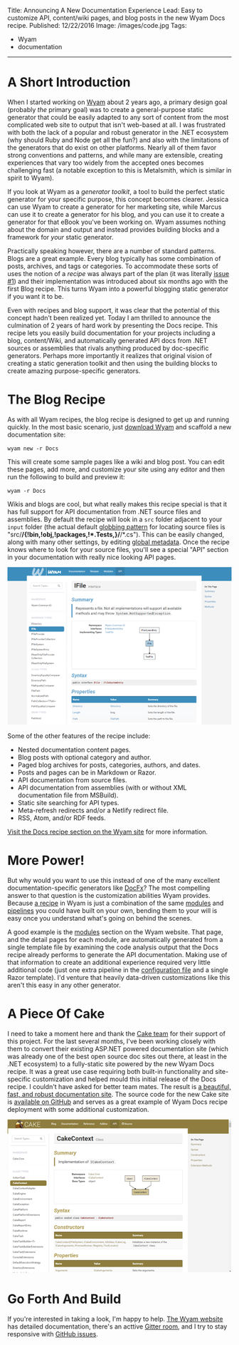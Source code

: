 Title: Announcing A New Documentation Experience
Lead: Easy to customize API, content/wiki pages, and blog posts in the new Wyam Docs recipe.
Published: 12/22/2016
Image: /images/code.jpg
Tags:
  - Wyam
  - documentation
---
# A Short Introduction

When I started working on [Wyam](http://wyam.io) about 2 years ago, a primary design goal (probably *the* primary goal) was to create a general-purpose static generator that could be easily adapted to any sort of content from the most complicated web site to output that isn't web-based at all. I was frustrated with both the lack of a popular and robust generator in the .NET ecosystem (why should Ruby and Node get all the fun?) and also with the limitations of the generators that do exist on other platforms. Nearly all of them favor strong conventions and patterns, and while many are extensible, creating experiences that vary too widely from the accepted ones becomes challenging fast (a notable exception to this is Metalsmith, which is similar in spirit to Wyam).

If you look at Wyam as a *generator toolkit*, a tool to build the perfect static generator for your specific purpose, this concept becomes clearer. Jessica can use Wyam to create a generator for her marketing site, while Marcus can use it to create a generator for his blog, and you can use it to create a generator for that eBook you've been working on. Wyam assumes nothing about the domain and output and instead provides building blocks and a framework for *your* static generator.

Practically speaking however, there are a number of standard patterns. Blogs are a great example. Every blog typically has some combination of posts, archives, and tags or categories. To accommodate these sorts of uses the notion of a *recipe* was always part of the plan (it was literally [issue #1](https://github.com/Wyamio/Wyam/issues/1)) and their implementation was introduced about six months ago with the first Blog recipe. This turns Wyam into a powerful blogging static generator if you want it to be.

Even with recipes and blog support, it was clear that the potential of this concept hadn't been realized yet. Today I am thrilled to announce the culmination of 2 years of hard work by presenting the Docs recipe. This recipe lets you easily build documentation for your projects including a blog, content/Wiki, and automatically generated API docs from .NET sources or assemblies that rivals anything produced by doc-specific generators. Perhaps more importantly it realizes that original vision of creating a static generation toolkit and then using the building blocks to create amazing purpose-specific generators.

# The Blog Recipe

As with all Wyam recipes, the blog recipe is designed to get up and running quickly. In the most basic scenario, just [download Wyam](http://wyam.io/docs/usage/obtaining) and scaffold a new documentation site:

```
wyam new -r Docs
```

This will create some sample pages like a wiki and blog post. You can edit these pages, add more, and customize your site using any editor and then run the following to build and preview it:

```
wyam -r Docs
```

Wikis and blogs are cool, but what really makes this recipe special is that it has full support for API documentation from .NET source files and assemblies. By default the recipe will look in a `src` folder adjacent to your `input` folder (the actual default [globbing pattern](http://wyam.io/docs/concepts/io#globbing) for locating source files is "src/**/{!bin,!obj,!packages,!*.Tests,}/**/*.cs"). This can be easily changed, along with many other settings, by editing [global metadata](http://wyam.io/recipes/docs/global-metadata). Once the recipe knows where to look for your source files, you'll see a special "API" section in your documentation with really nice looking API pages.

<img src="/posts/images/api-docs.png" class="img-responsive"></img>

Some of the other features of the recipe include:

- Nested documentation content pages.
- Blog posts with optional category and author.
- Paged blog archives for posts, categories, authors, and dates.
- Posts and pages can be in Markdown or Razor.
- API documentation from source files.
- API documentation from assemblies (with or without XML documentation file from MSBuild).
- Static site searching for API types.
- Meta-refresh redirects and/or a Netlify redirect file.
- RSS, Atom, and/or RDF feeds.

[Visit the Docs recipe section on the Wyam site](http://wyam.io/recipes/docs) for more information.

# More Power!

But why would you want to use this instead of one of the many excellent documentation-specific generators like [DocFx](https://dotnet.github.io/docfx/)? The most compelling answer to that question is the customization abilities Wyam provides. Because [a recipe](http://wyam.io/docs/concepts/recipes) in Wyam is just a combination of the same [modules](http://wyam.io/docs/concepts/modules) and [pipelines](http://wyam.io/docs/concepts/pipelines) you could have built on your own, bending them to your will is easy once you understand what's going on behind the scenes.

A good example is the [modules](http://wyam.io/modules) section on the Wyam website. That page, and the detail pages for each module, are automatically generated from a single template file by examining the code analysis output that the Docs recipe already performs to generate the API documentation. Making use of that information to create an additional experience required very little additional code (just one extra pipeline in the [configuration file](http://wyam.io/docs/usage/configuration) and a single Razor template). I'd venture that heavily data-driven customizations like this aren't this easy in any other generator.

# A Piece Of Cake

I need to take a moment here and thank the [Cake team](https://github.com/orgs/cake-build/people) for their support of this project. For the last several months, I've been working closely with them to convert their existing ASP.NET powered documentation site (which was already one of the best open source doc sites out there, at least in the .NET ecosystem) to a fully-static site powered by the new Wyam Docs recipe. It was a great use case requiring both built-in functionality and site-specific customization and helped mould this initial release of the Docs recipe. I couldn't have asked for better team mates. The result is [a beautiful, fast, and robust documentation site](http://cakebuild.net). The source code for the new Cake site is [available on GitHub]() and serves as a great example of Wyam Docs recipe deployment with some additional customization.

<img src="/posts/images/cake-docs.png" class="img-responsive"></img>

# Go Forth And Build

If you're interested in taking a look, I'm happy to help. [The Wyam website](http://wyam.io) has detailed documentation, there's an acttive [Gitter room](https://gitter.im/Wyamio/Wyam), and I try to stay responsive with [GitHub issues](https://github.com/Wyamio/Wyam/issues).

